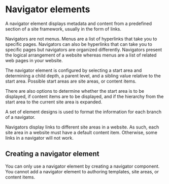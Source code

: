 # Navigator elements

A navigator element displays metadata and content from a predefined section of a site framework, usually in the form of links.

Navigators are not menus. Menus are a list of hyperlinks that take you to specific pages. Navigators can also be hyperlinks that can take you to specific pages but navigators are organized differently. Navigators present the logical arrangement of a website whereas menus are a list of related web pages in your website.

The navigator element is configured by selecting a start area and determining a child depth, a parent level, and a sibling value relative to the start area. Possible start areas are site areas, or content items.

There are also options to determine whether the start area is to be displayed, if content items are to be displayed, and if the hierarchy from the start area to the current site area is expanded.

A set of element designs is used to format the information for each branch of a navigator.

Navigators display links to different site areas in a website. As such, each site area in a website must have a default content item. Otherwise, some links in a navigator will not work.

## Creating a navigator element

You can only use a navigator element by creating a navigator component. You cannot add a navigator element to authoring templates, site areas, or content items.


